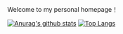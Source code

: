 Welcome to my personal homepage！

[![Anurag's github stats](https://github-readme-stats.vercel.app/api?username=songsshao&show_icons=true)](https://github.com/anuraghazra/github-readme-stats) [![Top Langs](https://github-readme-stats.vercel.app/api/top-langs/?username=songsshao)](https://github.com/SongsShao/songsshao.github.io)

